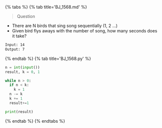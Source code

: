 {% tabs %}
{% tab title='BJ_1568.md' %}

> Question

* There are N birds that sing song sequentially (1, 2 ...)
* Given bird flys aways with the number of song, how many seconds does it take?

```txt
Input: 14
Output: 7
```

{% endtab %}
{% tab title='BJ_1568.py' %}

```py
n = int(input())
result, k = 0, 1

while n > 0:
  if n < k:
    k = 1
  n -= k
  k += 1
  result+=1

print(result)
```

{% endtab %}
{% endtabs %}
